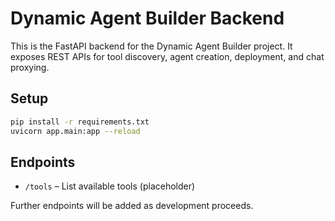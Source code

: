 # Dynamic Agent Builder Backend

This is the FastAPI backend for the Dynamic Agent Builder project. It exposes REST APIs for tool discovery, agent creation, deployment, and chat proxying.

## Setup

```bash
pip install -r requirements.txt
uvicorn app.main:app --reload
```

## Endpoints
- `/tools` – List available tools (placeholder)

Further endpoints will be added as development proceeds.
